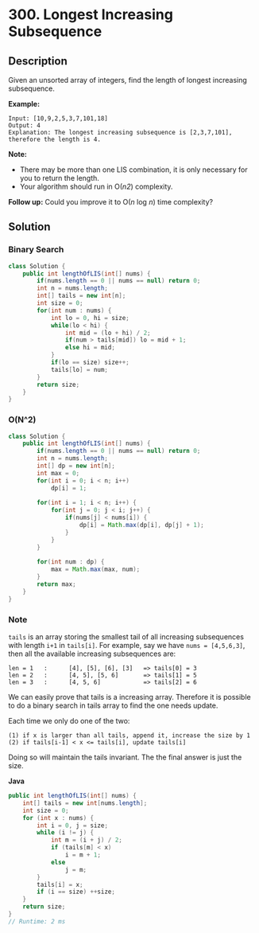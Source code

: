 # 300. Longest Increasing Subsequence

## Description

Given an unsorted array of integers, find the length of longest increasing subsequence.

**Example:**

```
Input: [10,9,2,5,3,7,101,18]
Output: 4 
Explanation: The longest increasing subsequence is [2,3,7,101], therefore the length is 4. 
```

**Note:**

- There may be more than one LIS combination, it is only necessary for you to return the length.
- Your algorithm should run in O(*n2*) complexity.

**Follow up:** Could you improve it to O(*n* log *n*) time complexity?



## Solution

### Binary Search

```java
class Solution {
    public int lengthOfLIS(int[] nums) {
        if(nums.length == 0 || nums == null) return 0;
        int n = nums.length;
        int[] tails = new int[n];
        int size = 0;
        for(int num : nums) {
            int lo = 0, hi = size;
            while(lo < hi) {
                int mid = (lo + hi) / 2;
                if(num > tails[mid]) lo = mid + 1;
                else hi = mid;
            }
            if(lo == size) size++;
            tails[lo] = num;
        }
        return size;
    }
}
```

### O(N^2)

```java
class Solution {
    public int lengthOfLIS(int[] nums) {
        if(nums.length == 0 || nums == null) return 0;
        int n = nums.length;
        int[] dp = new int[n];
        int max = 0;
        for(int i = 0; i < n; i++) 
            dp[i] = 1;
        
        for(int i = 1; i < n; i++) {
            for(int j = 0; j < i; j++) {
                if(nums[j] < nums[i]) {
                    dp[i] = Math.max(dp[i], dp[j] + 1);
                }
            }
        }
        
        for(int num : dp) {
            max = Math.max(max, num);
        }
        return max;
    }
}
```





### Note

`tails` is an array storing the smallest tail of all increasing subsequences with length `i+1` in `tails[i]`.
For example, say we have `nums = [4,5,6,3]`, then all the available increasing subsequences are:

```
len = 1   :      [4], [5], [6], [3]   => tails[0] = 3
len = 2   :      [4, 5], [5, 6]       => tails[1] = 5
len = 3   :      [4, 5, 6]            => tails[2] = 6
```

We can easily prove that tails is a increasing array. Therefore it is possible to do a binary search in tails array to find the one needs update.

Each time we only do one of the two:

```
(1) if x is larger than all tails, append it, increase the size by 1
(2) if tails[i-1] < x <= tails[i], update tails[i]
```

Doing so will maintain the tails invariant. The the final answer is just the size.

**Java**

```java
public int lengthOfLIS(int[] nums) {
    int[] tails = new int[nums.length];
    int size = 0;
    for (int x : nums) {
        int i = 0, j = size;
        while (i != j) {
            int m = (i + j) / 2;
            if (tails[m] < x)
                i = m + 1;
            else
                j = m;
        }
        tails[i] = x;
        if (i == size) ++size;
    }
    return size;
}
// Runtime: 2 ms
```

